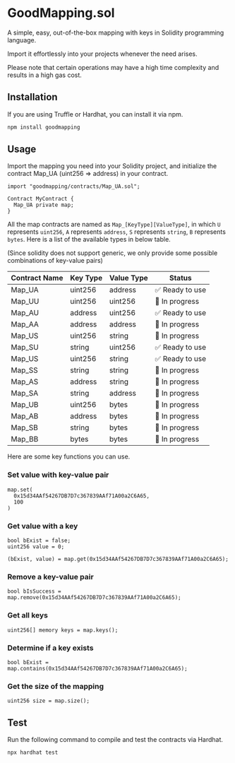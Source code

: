 # GoodMapping.sol

A simple, easy, out-of-the-box mapping with keys in Solidity programming language.

Import it effortlessly into your projects whenever the need arises.

Please note that certain operations may have a high time complexity and results in a high gas cost.

## Installation

If you are using Truffle or Hardhat, you can install it via npm.

```bash
npm install goodmapping
```

## Usage

Import the mapping you need into your Solidity project, and initialize the contract Map_UA (uint256 => address) in your contract.

```solidity
import "goodmapping/contracts/Map_UA.sol";

Contract MyContract {
  Map_UA private map;
}
```

All the map contracts are named as ```Map_[KeyType][ValueType]```, in which `U` represents `uint256`, `A` represents `address`, `S` represents `string`, `B` represents `bytes`. Here is a list of the available types in below table.

(Since solidity does not support generic, we only provide some possible combinations of key-value pairs)

| Contract Name | Key Type | Value Type | Status     |
| ------------- | -------- | ---------- | ---------- |
| Map_UA        | uint256  | address    | ✅ Ready to use|
| Map_UU        | uint256  | uint256    | 🚧 In progress |
| Map_AU        | address  | uint256    | ✅ Ready to use|
| Map_AA        | address  | address    | 🚧 In progress |
| Map_US        | uint256  | string     | 🚧 In progress |
| Map_SU        | string   | uint256    | ✅ Ready to use|
| Map_US        | uint256  | string     | ✅ Ready to use|
| Map_SS        | string   | string     | 🚧 In progress |
| Map_AS        | address  | string     | 🚧 In progress |
| Map_SA        | string   | address    | 🚧 In progress |
| Map_UB        | uint256  | bytes      | 🚧 In progress |
| Map_AB        | address  | bytes      | 🚧 In progress |
| Map_SB        | string   | bytes      | 🚧 In progress |
| Map_BB        | bytes    | bytes      | 🚧 In progress |

Here are some key functions you can use.

### Set value with key-value pair

```solidity
map.set(
  0x15d34AAf54267DB7D7c367839AAf71A00a2C6A65,
  100
)
```

### Get value with a key

```solidity
bool bExist = false;
uint256 value = 0;

(bExist, value) = map.get(0x15d34AAf54267DB7D7c367839AAf71A00a2C6A65);
```

### Remove a key-value pair

```solidity
bool bIsSuccess = map.remove(0x15d34AAf54267DB7D7c367839AAf71A00a2C6A65);
```

### Get all keys
  
```solidity
uint256[] memory keys = map.keys();
```

### Determine if a key exists

```solidity
bool bExist = map.contains(0x15d34AAf54267DB7D7c367839AAf71A00a2C6A65);
```

### Get the size of the mapping
```solidity
uint256 size = map.size();
```

## Test

Run the following command to compile and test the contracts via Hardhat.

```bash
npx hardhat test
```